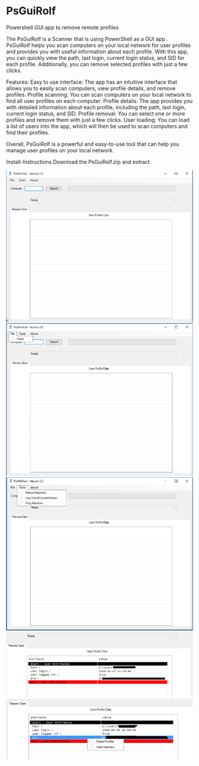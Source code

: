 # PsGuiRolf
Powershell GUI app to remove remote profiles


The PsGuiRolf is a Scanner that is using PowerShell as a GUI app . PsGuiRolf helps you scan computers on your local network for user profiles and provides you with useful information about each profile. With this app, you can quickly view the path, last login, current login status, and SID for each profile. Additionally, you can remove selected profiles with just a few clicks.

Features:
    Easy to use interface: The app has an intuitive interface that allows you to easily scan computers, view profile details, and remove profiles.
    Profile scanning: You can scan computers on your local network to find all user profiles on each computer.
    Profile details: The app provides you with detailed information about each profile, including the path, last login, current login status, and SID.
    Profile removal: You can select one or more profiles and remove them with just a few clicks.
    User loading: You can load a list of users into the app, which will then be used to scan computers and find their profiles.

Overall, PsGuiRolf is a powerful and easy-to-use tool that can help you manage user profiles on your local network.

Install-Instructions 
Download the PsGuiRolf.zip and extract

![1 image](https://github.com/fardinbarashi/PsGuiRolf/blob/main/Screenshots/1.PNG)
![2 image](https://github.com/fardinbarashi/PsGuiRolf/blob/main/Screenshots/2.PNG)
![3 image](https://github.com/fardinbarashi/PsGuiRolf/blob/main/Screenshots/3.PNG)
![4 image](https://github.com/fardinbarashi/PsGuiRolf/blob/main/Screenshots/5.png)
![5 image](https://github.com/fardinbarashi/PsGuiRolf/blob/main/Screenshots/6.png)
